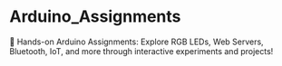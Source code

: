 # Arduino_Assignments
🚀 Hands-on Arduino Assignments: Explore RGB LEDs, Web Servers, Bluetooth, IoT, and more through interactive experiments and projects!
